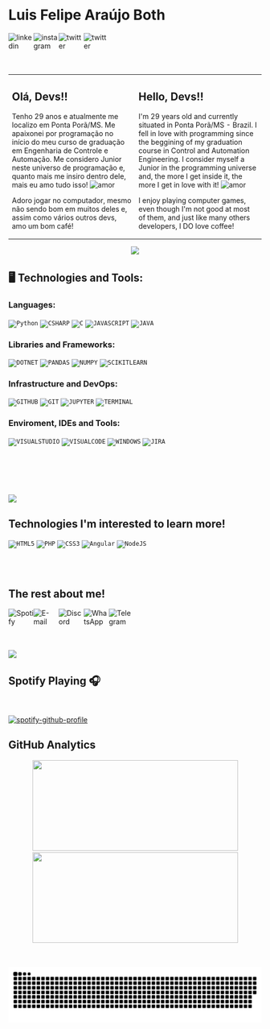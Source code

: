 <!-- <img align="right" width="250px" style="margin-top:-20px" src="https://i.ibb.co/H2Vnn9B/photo-2021-12-23-11-04-10-removebg-preview.png"> -->

</br>
</br>
<div display="inline-block">
 
 <h1 align="left">Luis Felipe Araújo Both</h1>
  <a href="https://www.linkedin.com/in/luis-felipe-both">
    <img align="left" width="50px" src="https://i.ibb.co/d2yzsGD/007-linkedin.png" alt="linkedin" style="vertical-align:top;">
  </a>
  <a href="https://www.instagram.com/luisfelipeboth/">
    <img align="left" width="50px" src="https://i.ibb.co/wRVQPxr/013-instagram.png" alt="instagram" style="vertical-align:top;">
  </a> 
  <a href="https://twitter.com/both_luis">
    <img align="left" width="50px" src="https://i.ibb.co/6g1qLLS/008-twitter.png" alt="twitter" style="vertical-align:top;">
  </a>
  <a href="https://www.facebook.com/LuisFelipeBoth">
    <img align="left" width="50px" src="https://i.ibb.co/dgnVhy2/018-messenger.png" alt="twitter" style="vertical-align:top;">
  </a>
</div>

<br><br>
</br>
</br>

<table border="0" width="100%"
cellpadding="10">
<tr>
<td width="50%" valign="top">

## Olá, Devs!!

Tenho 29 anos e atualmente me localizo em Ponta Porã/MS. Me apaixonei por programação no início do meu curso de graduação em Engenharia de Controle e Automação. Me considero Junior neste universo de programação e, quanto mais me insiro dentro dele, mais eu amo tudo isso!  <img  width="20px" src="https://i.ibb.co/z63dt3f/017-daily-health-app.png" alt="amor" >

Adoro jogar no computador, mesmo não sendo bom em muitos deles e, assim como vários outros devs, amo um bom café!
</td>

<td width="50%" valign="top">

## Hello, Devs!!

I'm 29 years old and currently situated in Ponta Porã/MS - Brazil. I fell in love with programming since the beggining of my graduation course in Control and Automation Engineering. I consider myself a Junior in the programming universe and, the more I get inside it, the more I get in love with it! 
  <img  width="20px" src="https://i.ibb.co/z63dt3f/017-daily-health-app.png" alt="amor" >

I enjoy playing computer games, even though I'm not good at most of them, and just like many others developers, I DO love coffee!
</td>

</tr>
</table>

<p align="center">
  <img src="https://media.giphy.com/media/SWoSkN6DxTszqIKEqv/giphy.gif" width="350">
</p>


## 🖥️ Technologies and Tools: 
<!-- <img width="300px" align="right" src="https://i.ibb.co/zbTM5w7/photo-2021-12-23-11-04-06-removebg-preview-1.png" style="vertical-align:middle; margin: -50px 0px 0px 0px"> <!-- Avatar -->

### Languages:
<code><img width="40px" src="https://cdn.jsdelivr.net/gh/devicons/devicon/icons/python/python-original-wordmark.svg" title= "Python"/></code>
<code><img width="40px" src="https://cdn.jsdelivr.net/gh/devicons/devicon/icons/csharp/csharp-original.svg" title = "CSHARP"/></code>
<code><img width="40px" src="https://cdn.jsdelivr.net/gh/devicons/devicon/icons/c/c-original.svg" title = "C"/></code>
<code><img width="40px" src="https://cdn.jsdelivr.net/gh/devicons/devicon/icons/javascript/javascript-original.svg" title = "JAVASCRIPT"/></code>
<code><img width="40px" src="https://cdn.jsdelivr.net/gh/devicons/devicon/icons/java/java-original-wordmark.svg" title = "JAVA"/></code>

### Libraries and Frameworks: 
<code><img width="40px" src="https://cdn.jsdelivr.net/gh/devicons/devicon/icons/dotnetcore/dotnetcore-original.svg" title = "DOTNET"/></code>
<code><img width="40px" src="https://cdn.jsdelivr.net/gh/devicons/devicon/icons/pandas/pandas-original-wordmark.svg" title = "PANDAS"/></code>
<code><img width="40px" src="https://cdn.jsdelivr.net/gh/devicons/devicon/icons/numpy/numpy-original.svg" title = "NUMPY"/></code>
<code><img width="40px" src="https://i.ibb.co/9gS6wXc/1200px-Scikit-learn-logo-small-svg.png" title = "SCIKITLEARN"/></code>

### Infrastructure and DevOps:
<code><img width="40px" src="https://cdn.jsdelivr.net/gh/devicons/devicon/icons/github/github-original.svg" title = "GITHUB"/></code> 
<code><img width="40px" src="https://cdn.jsdelivr.net/gh/devicons/devicon/icons/git/git-original.svg" title = "GIT"/></code>
<code><img width="40px" src="https://cdn.jsdelivr.net/gh/devicons/devicon/icons/jupyter/jupyter-original-wordmark.svg" title = "JUPYTER"/></code>
<code><img width="40px" src="https://cdn.jsdelivr.net/gh/devicons/devicon/icons/bash/bash-original.svg" title = "TERMINAL"/></code>

### Enviroment, IDEs and Tools:
<code><img width="40px" src="https://cdn.jsdelivr.net/gh/devicons/devicon/icons/visualstudio/visualstudio-plain.svg" title = "VISUALSTUDIO"/></code> 
<code><img width="40px" src="https://cdn.jsdelivr.net/gh/devicons/devicon/icons/vscode/vscode-original-wordmark.svg" title = "VISUALCODE"/></code>
<code><img width="40px" src="https://cdn.jsdelivr.net/gh/devicons/devicon/icons/windows8/windows8-original.svg" title = "WINDOWS"/></code>
<code><img width="40px" src="https://cdn.jsdelivr.net/gh/devicons/devicon/icons/jira/jira-original-wordmark.svg" title = "JIRA"/></code>

<br><br>
</br>
</br>

<div id="container">
<img src="https://i.ibb.co/x8h08Cx/012-mortarboard.png"  align="left" width="70px" display="inline"/>
</br>
<h2>Technologies I'm interested to learn more! </h2>

<code><img width="40px" src="https://cdn.jsdelivr.net/gh/devicons/devicon/icons/html5/html5-original.svg" title = "HTML5"/></code>
<code><img width="40px" src="https://cdn.jsdelivr.net/gh/devicons/devicon/icons/php/php-original.svg" title = "PHP"/></code>
<code><img width="40px" src="https://cdn.jsdelivr.net/gh/devicons/devicon/icons/css3/css3-original.svg" title = "CSS3"/></code>
<code><img width="40px" src="https://cdn.jsdelivr.net/gh/devicons/devicon/icons/angularjs/angularjs-original.svg" title = "Angular"/></code>
<code><img width="40px" src="https://cdn.jsdelivr.net/gh/devicons/devicon/icons/nodejs/nodejs-original.svg" title = "NodeJS"/></code>

<br>
</br>
</div>
<div display="inline-block">
 
 <h2 align="left">The rest about me!</h2>
  <a href="https://open.spotify.com/user/12168117353?si=4ac109d2fb784471">
    <img align="left" width="50px" src="https://i.ibb.co/2vD4788/004-spotify.png" alt="Spotify" style="vertical-align:top;">
  </a>
  <a href="mailto:luisboth@gmail.com?Subject=Hello%20Luis%20Felipe%20Both">
    <img align="left" width="50px" src="https://i.ibb.co/K0pNkkx/mail-inbox-app.png" alt="E-mail" style="vertical-align:top;">
  </a> 
  <a href="https://www.discordapp.com/users/Luis Felipe Both#6543">
    <img align="left" width="50px" src="https://i.ibb.co/strXVXr/001-discord.png" alt="Discord" style="vertical-align:top;">
  </a>
  <a href="https://wa.me/5567999092746?text=Ola%20Luis%20Felipe%20Both">
    <img align="left" width="50px" src="https://i.ibb.co/2qgffQ9/002-whatsapp.png" alt="WhatsApp" style="vertical-align:top;">
  </a>
  <a href="https://t.me/LuisBoth">
    <img align="left" width="50px" src="https://i.ibb.co/VDDwK8N/006-telegram.png" alt="Telegram" style="vertical-align:top;">
  </a>
</div>

<br></br>
<br></br>


<div id="container">
<img src="https://i.ibb.co/1230qQD/015-music.png"  align="left" width="70px" display="inline" style=""/>
<br>
<h2>Spotify Playing 🎧 </h2>
</div>
<br>

[![spotify-github-profile](https://spotify-github-profile.vercel.app/api/view?uid=12168117353&cover_image=true&theme=default&bar_color=53b14f&bar_color_cover=false)](https://spotify-github-profile.vercel.app/api/view?uid=12168117353&redirect=true)

## GitHub Analytics 

<p align="center">
<a href="https://github.com/luisfelipeboth">
  <img height="180em" width="409px" src="https://github-readme-stats.vercel.app/api?username=luisfelipeboth&count_private=true&show_icons=true&theme=tokyonight" />
  <img height="180em" width="409px" src="https://github-readme-stats-eight-theta.vercel.app/api/top-langs/?username=luisfelipeboth&theme=tokyonight&layout=compact&langs_count=10" />
</a>
</p>
<br>

![Snake animation](https://github.com/luisfelipeboth/luisfelipeboth/blob/output/github-contribution-grid-snake-dark.svg)

